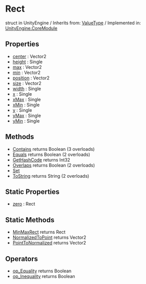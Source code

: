 # Rect
struct in UnityEngine
 / Inherits from: <a href="https://docs.unity3d.com/6000.0/Documentation/ScriptReference/ValueType.html">ValueType</a> / Implemented in: <a href="https://docs.unity3d.com/6000.0/Documentation/ScriptReference/UnityEngine.CoreModule.html">UnityEngine.CoreModule</a>
## Properties
- <a href="https://docs.unity3d.com/6000.0/Documentation/ScriptReference/Rect-center.html">center</a> : Vector2
- <a href="https://docs.unity3d.com/6000.0/Documentation/ScriptReference/Rect-height.html">height</a> : Single
- <a href="https://docs.unity3d.com/6000.0/Documentation/ScriptReference/Rect-max.html">max</a> : Vector2
- <a href="https://docs.unity3d.com/6000.0/Documentation/ScriptReference/Rect-min.html">min</a> : Vector2
- <a href="https://docs.unity3d.com/6000.0/Documentation/ScriptReference/Rect-position.html">position</a> : Vector2
- <a href="https://docs.unity3d.com/6000.0/Documentation/ScriptReference/Rect-size.html">size</a> : Vector2
- <a href="https://docs.unity3d.com/6000.0/Documentation/ScriptReference/Rect-width.html">width</a> : Single
- <a href="https://docs.unity3d.com/6000.0/Documentation/ScriptReference/Rect-x.html">x</a> : Single
- <a href="https://docs.unity3d.com/6000.0/Documentation/ScriptReference/Rect-xMax.html">xMax</a> : Single
- <a href="https://docs.unity3d.com/6000.0/Documentation/ScriptReference/Rect-xMin.html">xMin</a> : Single
- <a href="https://docs.unity3d.com/6000.0/Documentation/ScriptReference/Rect-y.html">y</a> : Single
- <a href="https://docs.unity3d.com/6000.0/Documentation/ScriptReference/Rect-yMax.html">yMax</a> : Single
- <a href="https://docs.unity3d.com/6000.0/Documentation/ScriptReference/Rect-yMin.html">yMin</a> : Single
## Methods
- <a href="https://docs.unity3d.com/6000.0/Documentation/ScriptReference/Rect.Contains.html">Contains</a> returns Boolean (3 overloads)
- <a href="https://docs.unity3d.com/6000.0/Documentation/ScriptReference/Rect.Equals.html">Equals</a> returns Boolean (2 overloads)
- <a href="https://docs.unity3d.com/6000.0/Documentation/ScriptReference/Rect.GetHashCode.html">GetHashCode</a> returns Int32
- <a href="https://docs.unity3d.com/6000.0/Documentation/ScriptReference/Rect.Overlaps.html">Overlaps</a> returns Boolean (2 overloads)
- <a href="https://docs.unity3d.com/6000.0/Documentation/ScriptReference/Rect.Set.html">Set</a>
- <a href="https://docs.unity3d.com/6000.0/Documentation/ScriptReference/Rect.ToString.html">ToString</a> returns String (2 overloads)
## Static Properties
- <a href="https://docs.unity3d.com/6000.0/Documentation/ScriptReference/Rect-zero.html">zero</a> : Rect
## Static Methods
- <a href="https://docs.unity3d.com/6000.0/Documentation/ScriptReference/Rect.MinMaxRect.html">MinMaxRect</a> returns Rect
- <a href="https://docs.unity3d.com/6000.0/Documentation/ScriptReference/Rect.NormalizedToPoint.html">NormalizedToPoint</a> returns Vector2
- <a href="https://docs.unity3d.com/6000.0/Documentation/ScriptReference/Rect.PointToNormalized.html">PointToNormalized</a> returns Vector2
## Operators
- <a href="https://docs.unity3d.com/6000.0/Documentation/ScriptReference/Rect.op_Equality.html">op_Equality</a> returns Boolean
- <a href="https://docs.unity3d.com/6000.0/Documentation/ScriptReference/Rect.op_Inequality.html">op_Inequality</a> returns Boolean
